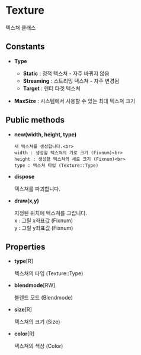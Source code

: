 Texture
====

텍스쳐 클래스

Constants
----

* __Type__
    * __Static__ : 정적 텍스쳐 - 자주 바뀌지 않음
    * __Streaming__ : 스트리밍 텍스쳐 - 자주 변경됨
    * __Target__ : 렌터 타겟 텍스쳐
  
* __MaxSize__ : 시스템에서 사용할 수 있는 최대 텍스쳐 크기


Public methods
----

* __new(width, height, type)__<br>

      새 텍스쳐를 생성합니다.<br>
      width : 생성할 텍스쳐의 가로 크기 (Fixnum)<br>
      height : 생성할 텍스쳐의 세로 크기 (Fixnum)<br>
      type : 텍스쳐 타입 (Texture::Type)
    
* __dispose__

    텍스쳐를 파괴합니다.
    
* __draw(x,y)__

    지정된 위치에 텍스쳐를 그립니다.<br>
    x : 그릴 x좌표값 (Fixnum)<br>
    y : 그릴 y좌표값 (Fixnum)<br>
    
Properties
----

* __type__[R]

  텍스쳐의 타입 (Texture::Type)
  
* __blendmode__[RW]

  블렌드 모드 (Blendmode)
  
* __size__[R]

  텍스쳐의 크기 (Size)

* __color__[R]
   
   텍스쳐의 색상 (Color)
